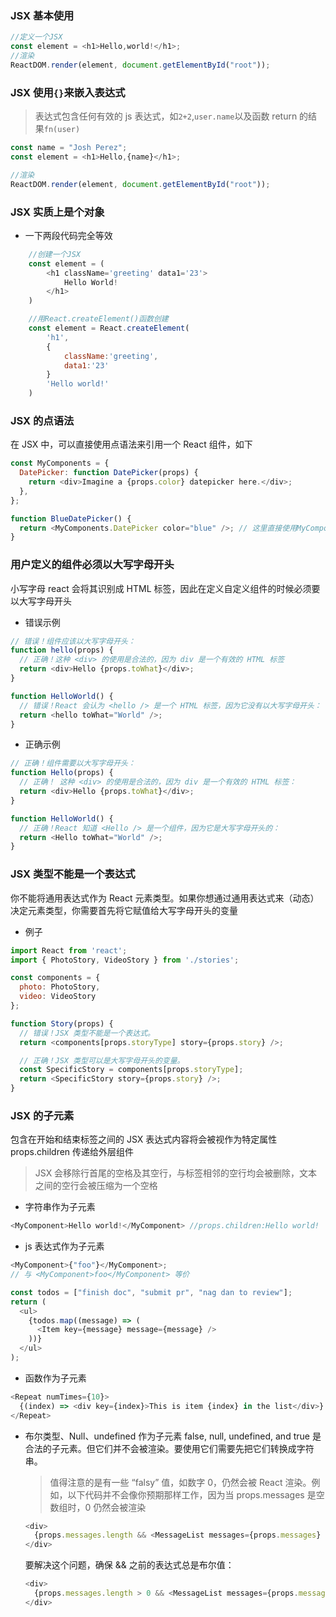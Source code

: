 ### JSX 基本使用

```js
//定义一个JSX
const element = <h1>Hello,world!</h1>;
//渲染
ReactDOM.render(element, document.getElementById("root"));
```

### JSX 使用`{}`来嵌入表达式

> 表达式包含任何有效的 js 表达式，如`2+2`,`user.name`以及函数 return 的结果`fn(user)`

```js
const name = "Josh Perez";
const element = <h1>Hello,{name}</h1>;

//渲染
ReactDOM.render(element, document.getElementById("root"));
```

### JSX 实质上是个对象

- 一下两段代码完全等效

```js
    //创建一个JSX
    const element = (
        <h1 className='greeting' data1='23'>
            Hello World!
        </h1>
    )

    //用React.createElement()函数创建
    const element = React.createElement(
        'h1',
        {
            className:'greeting',
            data1:'23'
        }
        'Hello world!'
    )

```

### JSX 的点语法

在 JSX 中，可以直接使用点语法来引用一个 React 组件，如下

```js
const MyComponents = {
  DatePicker: function DatePicker(props) {
    return <div>Imagine a {props.color} datepicker here.</div>;
  },
};

function BlueDatePicker() {
  return <MyComponents.DatePicker color="blue" />; // 这里直接使用MyComponents组件里的DatePicker这个组件
}
```

### 用户定义的组件必须以大写字母开头

小写字母 react 会将其识别成 HTML 标签，因此在定义自定义组件的时候必须要以大写字母开头

- 错误示例

```js
// 错误！组件应该以大写字母开头：
function hello(props) {
  // 正确！这种 <div> 的使用是合法的，因为 div 是一个有效的 HTML 标签
  return <div>Hello {props.toWhat}</div>;
}

function HelloWorld() {
  // 错误！React 会认为 <hello /> 是一个 HTML 标签，因为它没有以大写字母开头：
  return <hello toWhat="World" />;
}
```

- 正确示例

```js
// 正确！组件需要以大写字母开头：
function Hello(props) {
  // 正确！ 这种 <div> 的使用是合法的，因为 div 是一个有效的 HTML 标签：
  return <div>Hello {props.toWhat}</div>;
}

function HelloWorld() {
  // 正确！React 知道 <Hello /> 是一个组件，因为它是大写字母开头的：
  return <Hello toWhat="World" />;
}
```

### JSX 类型不能是一个表达式

你不能将通用表达式作为 React 元素类型。如果你想通过通用表达式来（动态）决定元素类型，你需要首先将它赋值给大写字母开头的变量

- 例子

```js
import React from 'react';
import { PhotoStory, VideoStory } from './stories';

const components = {
  photo: PhotoStory,
  video: VideoStory
};

function Story(props) {
  // 错误！JSX 类型不能是一个表达式。
  return <components[props.storyType] story={props.story} />;

  // 正确！JSX 类型可以是大写字母开头的变量。
  const SpecificStory = components[props.storyType];
  return <SpecificStory story={props.story} />;
}
```

### JSX 的子元素

包含在开始和结束标签之间的 JSX 表达式内容将会被视作为特定属性 props.children 传递给外层组件

> JSX 会移除行首尾的空格及其空行，与标签相邻的空行均会被删除，文本之间的空行会被压缩为一个空格

- 字符串作为子元素

```js
<MyComponent>Hello world!</MyComponent> //props.children:Hello world!
```

- js 表达式作为子元素

```js
<MyComponent>{"foo"}</MyComponent>;
// 与 <MyComponent>foo</MyComponent> 等价

const todos = ["finish doc", "submit pr", "nag dan to review"];
return (
  <ul>
    {todos.map((message) => (
      <Item key={message} message={message} />
    ))}
  </ul>
);
```

- 函数作为子元素

```js
<Repeat numTimes={10}>
  {(index) => <div key={index}>This is item {index} in the list</div>}
</Repeat>
```

- 布尔类型、Null、undefined 作为子元素
  false, null, undefined, and true 是合法的子元素。但它们并不会被渲染。要使用它们需要先把它们转换成字符串。
  > 值得注意的是有一些 “falsy” 值，如数字 0，仍然会被 React 渲染。例如，以下代码并不会像你预期那样工作，因为当 props.messages 是空数组时，0 仍然会被渲染
  ```js
  <div>
    {props.messages.length && <MessageList messages={props.messages} />}
  </div>
  ```
  要解决这个问题，确保 && 之前的表达式总是布尔值：
  ```js
  <div>
    {props.messages.length > 0 && <MessageList messages={props.messages} />}
  </div>
  ```
